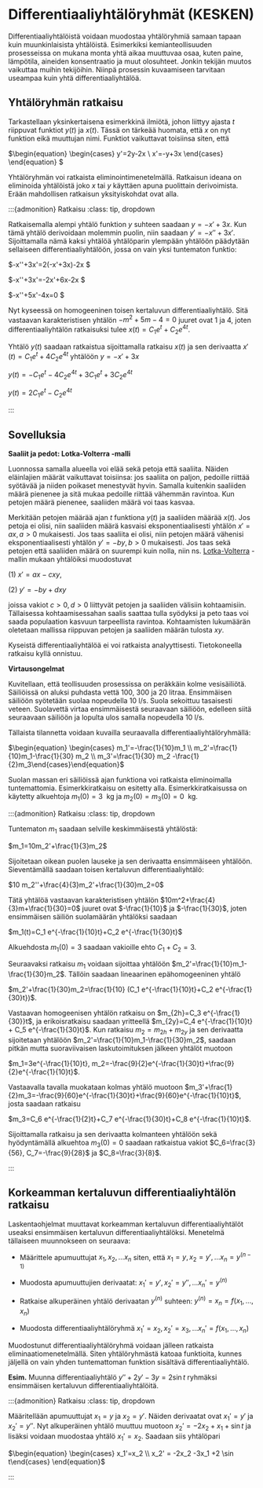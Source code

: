 # Differentiaaliyhtälöryhmät (KESKEN)

Differentiaaliyhtälöistä voidaan muodostaa yhtälöryhmiä samaan tapaan kuin muunkinlaisista yhtälöistä. Esimerkiksi kemianteollisuuden prosesseissa on mukana monta yhtä aikaa muuttuvaa osaa, kuten paine, lämpötila, aineiden konsentraatio ja muut olosuhteet. Jonkin tekijän muutos vaikuttaa muihin tekijöihin. Niinpä prosessin kuvaamiseen tarvitaan useampaa kuin yhtä differentiaaliyhtälöä.

## Yhtälöryhmän ratkaisu

Tarkastellaan yksinkertaisena esimerkkinä ilmiötä, johon liittyy ajasta $t$ riippuvat funktiot $y(t)$ ja $x(t)$. Tässä on tärkeää huomata, että $x$ on nyt funktion eikä muuttujan nimi. Funktiot vaikuttavat toisiinsa siten, että 

$\begin{equation} \begin{cases} y'=2y-2x \\ x'=-y+3x \end{cases} \end{equation} $

Yhtälöryhmän voi ratkaista eliminointimenetelmällä. Ratkaisun ideana on eliminoida yhtälöistä joko $x$ tai $y$ käyttäen apuna puolittain derivoimista. Erään mahdollisen ratkaisun yksityiskohdat ovat alla.

:::{admonition} Ratkaisu
:class: tip, dropdown

Ratkaisemalla alempi yhtälö funktion $y$ suhteen saadaan $y=-x'+3x$. Kun tämä yhtälö derivoidaan molemmin puolin, niin saadaan $y'=-x''+3x'$. Sijoittamalla nämä kaksi yhtälöä yhtälöparin ylempään yhtälöön päädytään sellaiseen differentiaaliyhtälöön, jossa on vain yksi tuntematon funktio: 

$-x''+3x'=2(-x'+3x)-2x $

$-x''+3x'=-2x'+6x-2x $

$-x''+5x'-4x=0 $

Nyt kyseessä on homogeeninen toisen kertaluvun differentiaaliyhtälö. Sitä vastaavan karakteristisen yhtälön $-m^2+5m-4=0$ juuret ovat $1$ ja $4$, joten differentiaaliyhtälön ratkaisuksi tulee $x(t)=C_1 e^t + C_2 e^{4t}$.

Yhtälö $y(t)$ saadaan ratkaistua sijoittamalla ratkaisu $x(t)$ ja sen derivaatta $x'(t)=C_1 e^t + 4 C_2 e^{4t}$ yhtälöön $y=-x'+3x$

$y(t)= -C_1 e^t -4 C_2 e^{4t} +3 C_1 e^t +3 C_2 e^{4t}$

$y(t)= 2C_1 e^t - C_2 e^{4t}$

:::


## Sovelluksia

**Saaliit ja pedot: Lotka-Volterra -malli**

Luonnossa samalla alueella voi elää sekä petoja että saaliita. Näiden eläinlajien määrät vaikuttavat toisiinsa: jos saaliita on paljon, pedoille riittää syötävää ja niiden poikaset menestyvät hyvin. Samalla kuitenkin saaliiden määrä pienenee ja sitä mukaa pedoille riittää vähemmän ravintoa. Kun petojen määrä pienenee, saaliiden määrä voi taas kasvaa. 

Merkitään petojen määrää ajan $t$ funktiona $y(t)$ ja saaliiden määrää $x(t)$. Jos petoja ei olisi, niin saaliiden määrä kasvaisi eksponentiaalisesti yhtälön $x'=ax, a > 0$ mukaisesti. Jos taas saaliita ei olisi, niin petojen määrä vähenisi eksponentiaalisesti yhtälön $y'=-by, b > 0$ mukaisesti. Jos taas sekä petojen että saaliiden määrä on suurempi kuin nolla, niin ns. [Lotka-Volterra](https://fi.wikipedia.org/wiki/Lotkan%E2%80%93Volterran_yht%C3%A4l%C3%B6) -mallin mukaan yhtälöiksi muodostuvat

(1) $x'=ax-cxy$,

(2) $y'=-by+dxy$

joissa vakiot $c > 0, d > 0$ liittyvät petojen ja saaliiden välisiin kohtaamisiin. Tällaisessa kohtaamisessahan saalis saattaa tulla syödyksi ja peto taas voi saada populaation kasvuun tarpeellista ravintoa. Kohtaamisten lukumäärän oletetaan mallissa riippuvan petojen ja saaliiden määrän tulosta $xy$.

Kyseistä differentiaaliyhtälöä ei voi ratkaista analyyttisesti. Tietokoneella ratkaisu kyllä onnistuu.

**Virtausongelmat**

Kuvitellaan, että teollisuuden prosessissa on peräkkäin kolme vesisäiliötä. Säiliöissä on aluksi puhdasta vettä 100, 300 ja 20 litraa. Ensimmäisen säiliöön syötetään suolaa nopeudella 10 l/s. Suola sekoittuu tasaisesti veteen. Suolavettä virtaa ensimmäisestä seuraavaan säiliöön, edelleen siitä seuraavaan säiliöön ja lopulta ulos samalla nopeudella 10 l/s. 

Tällaista tilannetta voidaan kuvailla seuraavalla differentiaaliyhtälöryhmällä:

$\begin{equation} \begin{cases} m_1'=-\frac{1}{10}m_1 \\ m_2'=\frac{1}{10}m_1-\frac{1}{30} m_2 \\ m_3'=\frac{1}{30} m_2 -\frac{1}{2}m_3\end{cases}\end{equation}$

Suolan massan eri säiliöissä ajan funktiona voi ratkaista eliminoimalla tuntemattomia. Esimerkkiratkaisu on esitetty alla. Esimerkkiratkaisussa on käytetty alkuehtoja $m_1(0)=3~$ kg ja $m_2(0)=m_3(0)=0~$ kg.

:::{admonition} Ratkaisu
:class: tip, dropdown

Tuntematon $m_1$ saadaan selville keskimmäisestä yhtälöstä:

$m_1=10m_2'+\frac{1}{3}m_2$

Sijoitetaan oikean puolen lauseke ja sen derivaatta ensimmäiseen yhtälöön. Sieventämällä saadaan toisen kertaluvun differentiaaliyhtälö:

$10 m_2''+\frac{4}{3}m_2'+\frac{1}{30}m_2=0$

Tätä yhtälöä vastaavan karakteristisen yhtälön $10m^2+\frac{4}{3}m+\frac{1}{30}=0$ juuret ovat $-\frac{1}{10}$ ja $-\frac{1}{30}$, joten ensimmäisen säiliön suolamäärän yhtälöksi saadaan

$m_1(t)=C_1 e^{-\frac{1}{10}t}+C_2 e^{-\frac{1}{30}t}$

Alkuehdosta $m_1(0)=3$ saadaan vakioille ehto $C_1+C_2=3$.

Seuraavaksi ratkaisu $m_1$ voidaan sijoittaa yhtälöön $m_2'=\frac{1}{10}m_1-\frac{1}{30}m_2$. Tällöin saadaan lineaarinen epähomogeeninen yhtälö 

$m_2'+\frac{1}{30}m_2=\frac{1}{10} (C_1 e^{-\frac{1}{10}t}+C_2 e^{-\frac{1}{30}t})$.

Vastaavan homogeenisen yhtälön ratkaisu on $m_{2h}=C_3 e^{-\frac{1}{30}}t$, ja erikoisratkaisu saadaan yritteellä $m_{2y}=C_4 e^{-\frac{1}{10}t} + C_5 e^{-\frac{1}{30}t}$. Kun ratkaisu $m_2=m_{2h}+m_{2y}$ ja sen derivaatta sijoitetaan yhtälöön $m_2'=\frac{1}{10}m_1-\frac{1}{30}m_2$, saadaan pitkän mutta suoraviivaisen laskutoimituksen jälkeen yhtälöt muotoon

$m_1=3e^{-\frac{1}{10}t}, m_2=-\frac{9}{2}e^{-\frac{1}{30}t}+\frac{9}{2}e^{-\frac{1}{10}t}$.

Vastaavalla tavalla muokataan kolmas yhtälö muotoon $m_3'+\frac{1}{2}m_3=-\frac{9}{60}e^{-\frac{1}{30}t}+\frac{9}{60}e^{-\frac{1}{10}t}$, josta saadaan ratkaisu

$m_3=C_6 e^{-\frac{1}{2}t}+C_7 e^{-\frac{1}{30}t}+C_8 e^{-\frac{1}{10}t}$.

Sijoittamalla ratkaisu ja sen derivaatta kolmanteen yhtälöön sekä hyödyntämällä alkuehtoa $m_3(0)=0$ saadaan ratkaistua vakiot $C_6=\frac{3}{56}, C_7=-\frac{9}{28}$ ja $C_8=\frac{3}{8}$.

:::


## Korkeamman kertaluvun differentiaaliyhtälön ratkaisu

Laskentaohjelmat muuttavat korkeamman kertaluvun differentiaaliyhtälöt useaksi ensimmäisen kertaluvun differentiaaliyhtälöksi. Menetelmä tällaiseen muunnokseen on seuraava:

- Määrittele apumuuttujat $x_1, x_2, \ldots x_n$ siten, että $x_1=y, x_2=y', \ldots x_n=y^{(n-1)}$

- Muodosta apumuuttujien derivaatat: $x_1'=y', x_2'=y'', \ldots x_n' = y^{(n)}$

- Ratkaise alkuperäinen yhtälö derivaatan $y^{(n)}$ suhteen: $y^{(n)}=x_n=f(x_1, \ldots , x_n)$

- Muodosta differentiaaliyhtälöryhmä $x_1'=x_2, x_2'=x_3, \ldots x_n'=f(x_1, \ldots , x_n)$

Muodostunut differentiaaliyhtälöryhmä voidaan jälleen ratkaista eliminaatiomenetelmällä. Siten yhtälöryhmästä katoaa funktioita, kunnes jäljellä on vain yhden tuntemattoman funktion sisältävä differentiaaliyhtälö. 

**Esim.** Muunna differentiaaliyhtälö $y''+2y'-3y= 2\sin t$ ryhmäksi ensimmäisen kertaluvun differentiaaliyhtälöitä.

:::{admonition} Ratkaisu
:class: tip, dropdown

Määritellään apumuuttujat $x_1=y$ ja $x_2=y'$. Näiden derivaatat ovat $x_1'=y'$ ja $x_2'=y''$. Nyt alkuperäinen yhtälö muuttuu muotoon $x_2'=-2 x_2+x_1+\sin t$ ja lisäksi voidaan muodostaa yhtälö $x_1'=x_2$. Saadaan siis yhtälöpari

$\begin{equation} \begin{cases} x_1'=x_2 \\ x_2' = -2x_2 -3x_1 +2 \sin t\end{cases} \end{equation}$

:::